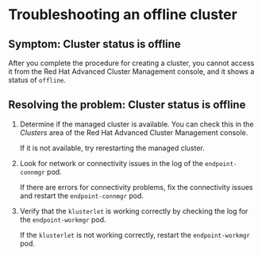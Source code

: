 # Troubleshooting an offline cluster

## Symptom: Cluster status is offline

After you complete the procedure for creating a cluster, you cannot access it from the Red Hat Advanced Cluster Management console, and it shows a status of `offline`.

## Resolving the problem: Cluster status is offline

1. Determine if the managed cluster is available. You can check this in the _Clusters_ area of the Red Hat Advanced Cluster Management console. 

   If it is not available, try rerestarting the managed cluster.

2. Look for network or connectivity issues in the log of the `endpoint-connmgr` pod. 

   If there are errors for connectivity problems, fix the connectivity issues and restart the `endpoint-connmgr` pod.

3. Verify that the `klusterlet` is working correctly by checking the log for the `endpoint-workmgr` pod.

   If the `klusterlet` is not working correctly, restart the `endpoint-workmgr` pod. 
